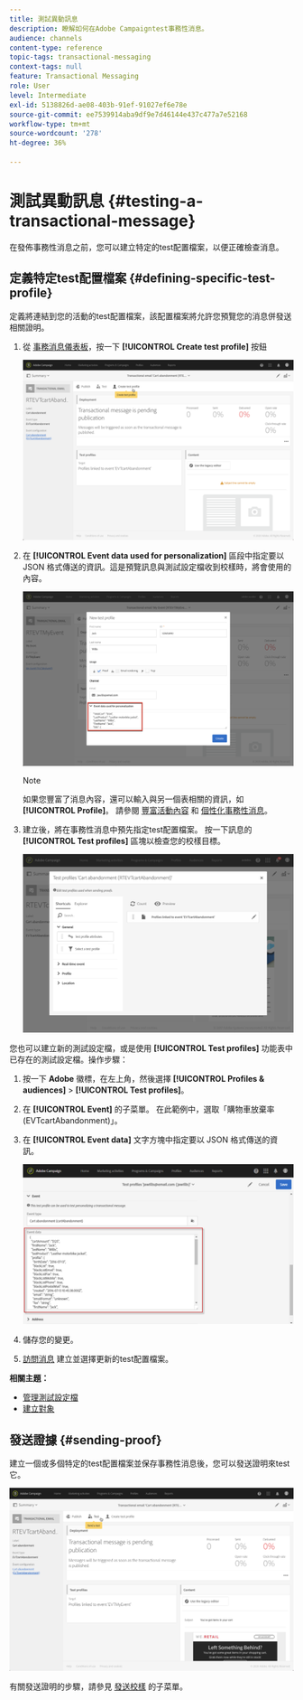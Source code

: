 ```yaml
---
title: 測試異動訊息
description: 瞭解如何在Adobe Campaigntest事務性消息。
audience: channels
content-type: reference
topic-tags: transactional-messaging
context-tags: null
feature: Transactional Messaging
role: User
level: Intermediate
exl-id: 5138826d-ae08-403b-91ef-91027ef6e78e
source-git-commit: ee7539914aba9df9e7d46144e437c477a7e52168
workflow-type: tm+mt
source-wordcount: '278'
ht-degree: 36%

---
```


# 測試異動訊息 {#testing-a-transactional-message}

在發佈事務性消息之前，您可以建立特定的test配置檔案，以便正確檢查消息。

## 定義特定test配置檔案 {#defining-specific-test-profile}

定義將連結到您的活動的test配置檔案，該配置檔案將允許您預覽您的消息併發送相關證明。

1. 從 [事務消息儀表板](../../channels/using/editing-transactional-message.md#accessing-transactional-messages)，按一下 **[!UICONTROL Create test profile]** 按鈕

   ![](assets/message-center_test-profile.png)

1. 在 **[!UICONTROL Event data used for personalization]** 區段中指定要以 JSON 格式傳送的資訊。這是預覽訊息與測試設定檔收到校樣時，將會使用的內容。

   ![](assets/message-center_event-data.png)

   >[!NOTE]
   >
   >如果您豐富了消息內容，還可以輸入與另一個表相關的資訊，如 **[!UICONTROL Profile]**。 請參閱 [豐富活動內容](../../channels/using/configuring-transactional-event.md#enriching-the-transactional-message-content) 和 [個性化事務性消息](../../channels/using/editing-transactional-message.md#personalizing-a-transactional-message)。

1. 建立後，將在事務性消息中預先指定test配置檔案。 按一下訊息的 **[!UICONTROL Test profiles]** 區塊以檢查您的校樣目標。

   ![](assets/message-center_5.png)

您也可以建立新的測試設定檔，或是使用 **[!UICONTROL Test profiles]** 功能表中已存在的測試設定檔。操作步驟：

1. 按一下 **Adobe** 徽標，在左上角，然後選擇 **[!UICONTROL Profiles & audiences]** > **[!UICONTROL Test profiles]**。
1. 在 **[!UICONTROL Event]** 的子菜單。 在此範例中，選取「購物車放棄率 (EVTcartAbandonment)」。
1. 在 **[!UICONTROL Event data]** 文字方塊中指定要以 JSON 格式傳送的資訊。

   ![](assets/message-center_3.png)

1. 儲存您的變更。
1. [訪問消息](../../channels/using/editing-transactional-message.md#accessing-transactional-messages) 建立並選擇更新的test配置檔案。

**相關主題：**

* [管理測試設定檔](../../audiences/using/managing-test-profiles.md)
* [建立對象](../../audiences/using/creating-audiences.md)

## 發送證據 {#sending-proof}

建立一個或多個特定的test配置檔案並保存事務性消息後，您可以發送證明來test它。

![](assets/message-center_10.png)

有關發送證明的步驟，請參見 [發送校樣](../../sending/using/sending-proofs.md) 的子菜單。
